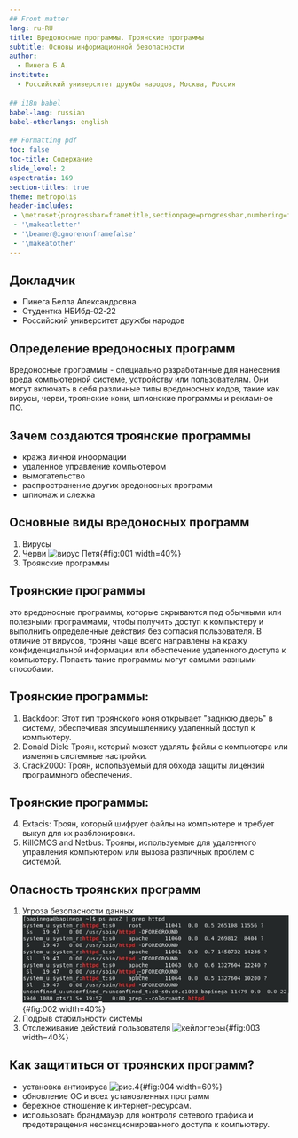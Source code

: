 ```yaml
---
## Front matter
lang: ru-RU
title: Вредоносные программы. Троянские программы
subtitle: Основы информационной безопасности
author:
  - Пинега Б.А.
institute:
  - Российский университет дружбы народов, Москва, Россия

## i18n babel
babel-lang: russian
babel-otherlangs: english

## Formatting pdf
toc: false
toc-title: Содержание
slide_level: 2
aspectratio: 169
section-titles: true
theme: metropolis
header-includes:
 - \metroset{progressbar=frametitle,sectionpage=progressbar,numbering=fraction}
 - '\makeatletter'
 - '\beamer@ignorenonframefalse'
 - '\makeatother'
---
```


## Докладчик

  * Пинега Белла Александровна
  * Студентка НБИбд-02-22
  * Российский университет дружбы народов
  
## Определение вредоносных программ
Вредоносные программы - специально разработанные для нанесения вреда компьютерной системе, устройству или пользователям. Они могут включать в себя различные типы вредоносных кодов, такие как вирусы, черви, троянские кони, шпионские программы и рекламное ПО. 

## Зачем создаются троянские программы
- кража личной информации
- удаленное управление компьютером
- вымогательство
- распространение других вредоносных программ
- шпионаж и слежка

## Основные виды вредоносных программ
1. Вирусы
2. Черви
![вирус Петя](image/1){#fig:001 width=40%}
3. Троянские программы

## Троянские программы 
это вредоносные программы, которые скрываются под обычными или полезными программами, чтобы получить доступ к компьютеру и выполнить определенные действия без согласия пользователя. В отличие от вирусов, трояны чаще всего направлены на кражу конфиденциальной информации или обеспечение удаленного доступа к компьютеру.
Попасть такие программы могут самыми разными способами. 

## Троянские программы:
1. Backdoor: Этот тип троянского коня открывает "заднюю дверь" в систему, обеспечивая злоумышленнику удаленный доступ к компьютеру.
2. Donald Dick: Троян, который может удалять файлы с компьютера или изменять системные настройки.
3. Crack2000: Троян, используемый для обхода защиты лицензий программного обеспечения.

## Троянские программы:
4. Extacis: Троян, который шифрует файлы на компьютере и требует выкуп для их разблокировки.
5. KillCMOS and Netbus: Трояны, используемые для удаленного управления компьютером или вызова различных проблем с системой.

## Опасность троянских программ
1. Угроза безопасности данных
![вымогательство данных](image/3.jpg){#fig:002 width=40%}
2. Подрыв стабильности системы
3. Отслеживание действий пользователя
![кейлоггеры](image/2.gif){#fig:003 width=40%}


## Как защититься от троянских программ?
- установка антивируса
![рис.4](image/4.png){#fig:004 width=60%}
- обновление ОС и всех установленных программ
- бережное отношение к интернет-ресурсам. 
- использовать брандмауэр для контроля сетевого трафика и предотвращения несанкционированного доступа к компьютеру. 



